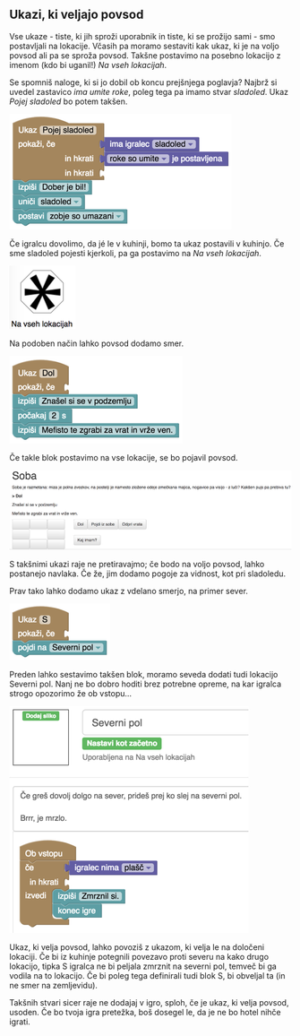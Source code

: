 ## Ukazi, ki veljajo povsod

Vse ukaze - tiste, ki jih sproži uporabnik in tiste, ki se prožijo sami - smo postavljali na lokacije. Včasih pa moramo sestaviti kak ukaz, ki je na voljo povsod ali pa se sproža povsod. Takšne postavimo na posebno lokacijo z imenom (kdo bi uganil!) *Na vseh lokacijah*.

Se spomniš naloge, ki si jo dobil ob koncu prejšnjega poglavja? Najbrž si uvedel zastavico *ima umite roke*, poleg tega pa imamo stvar *sladoled*. Ukaz *Pojej sladoled* bo potem takšen.

<img src="ukazi-pojej-sladoled.png"/>

Če igralcu dovolimo, da jé le v kuhinji, bomo ta ukaz postavili v kuhinjo. Če sme sladoled pojesti kjerkoli, pa ga postavimo na *Na vseh lokacijah*.

<img src="ikona-na-vseh-lokacijah.png"/>

Na podoben način lahko povsod dodamo smer.

<img src="ukaz-dol-povsod.png"/>

Če takle blok postavimo na vse lokacije, se bo pojavil povsod.

<img src="soba-z-dol.png"/>

S takšnimi ukazi raje ne pretiravajmo; če bodo na voljo povsod, lahko postanejo navlaka. Če že, jim dodamo pogoje za vidnost, kot pri sladoledu.

Prav tako lahko dodamo ukaz z vdelano smerjo, na primer sever.

<img src="ukazi-na-vseh-sever.png"/>

Preden lahko sestavimo takšen blok, moramo seveda dodati tudi lokacijo Severni pol. Nanj ne bo dobro hoditi brez potrebne opreme, na kar igralca strogo opozorimo že ob vstopu...

<img src="severni-pol.png"/>

Ukaz, ki velja povsod, lahko povoziš z ukazom, ki velja le na določeni lokaciji. Če bi iz kuhinje potegnili povezavo proti severu na kako drugo lokacijo, tipka S igralca ne bi peljala zmrznit na severni pol, temveč bi ga vodila na to lokacijo. Če bi poleg tega definirali tudi blok S, bi obveljal ta (in ne smer na zemljevidu).

Takšnih stvari sicer raje ne dodajaj v igro, sploh, če je ukaz, ki velja povsod, usoden. Če bo tvoja igra pretežka, boš dosegel le, da je ne bo hotel nihče igrati.
